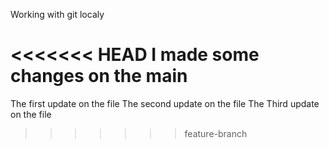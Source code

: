 Working with git localy

<<<<<<< HEAD
I made some changes on the main
=======
The first update on the file
The second update on the file
The Third update on the file
>>>>>>> feature-branch
